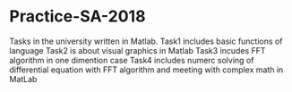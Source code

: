 # Practice-SA-2018
Tasks in the university written in Matlab. 
Task1 includes basic functions of language
Task2 is about visual graphics in Matlab
Task3 incudes FFT algorithm in one dimention case
Task4 includes numerc solving of differential equation with FFT  algorithm and meeting with complex math in MatLab
 
